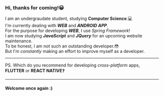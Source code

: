 ### Hi, thanks for coming!:grinning:
I am an undergraudate student, studying **Computer Science**.:computer:<br>
I'm currently dealing with *__WEB__* and *__ANDROID APP__*.<br>
For the purpose for developing *__WEB__*, I use *Spring Framework*!<br>
I am now studying *__JavaScript__* and *__JQuery__* for an upcoming website maintenance.<br>
To be honest, I am not such an outstanding developer.:flushed:<br>
But I'm *constantly* making an effort to improve myself as a developer.<br>
___

PS. Which do you recommend for developing *cross-platform* apps, **FLUTTER** or **REACT NATIVE**:question:<br>
___




#### Welcome once again :)








